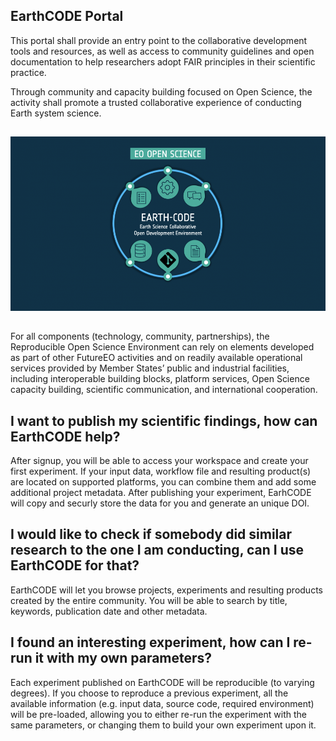 ## EarthCODE Portal <!--{as="esa-main-section"}-->
This portal shall provide an entry point to the collaborative
development tools and resources, as well as access to community
guidelines and open documentation to help researchers adopt FAIR
principles in their scientific practice.

Through community and capacity building focused on Open Science, the
activity shall promote a trusted collaborative experience of
conducting Earth system science.

## <!--{as="div" style="display: flex; width: 100%; justify-content: center"}-->
![Landing page image](earthcode.png) <!--{style="width: 100%; max-width: 50vw"}-->

## <!--{as="esa-main-section"}-->
For all components (technology, community, partnerships), the
Reproducible Open Science Environment can rely on elements developed
as part of other FutureEO activities and on readily available
operational services provided by Member States’ public and industrial
facilities, including interoperable building blocks, platform
services, Open Science capacity building, scientific communication,
and international cooperation.

## I want to publish my scientific findings, how can EarthCODE help? <!--{as="esa-main-section"}-->
After signup, you will be able to access your workspace and create
your first experiment. If your input data, workflow file and resulting
product(s) are located on supported platforms, you can combine them
and add some additional project metadata. After publishing your
experiment, EarhCODE will copy and securly store the data for you and
generate an unique DOI.

## I would like to check if somebody did similar research to the one I am conducting, can I use EarthCODE for that? <!--{as="esa-main-section"}-->
EarthCODE will let you browse projects, experiments and resulting
products created by the entire community. You will be able to search
by title, keywords, publication date and other
metadata.

## I found an interesting experiment, how can I re-run it with my own parameters? <!--{as="esa-main-section"}-->
Each experiment published on EarthCODE will be reproducible (to
varying degrees). If you choose to reproduce a previous experiment,
all the available information (e.g. input data, source code, required
environment) will be pre-loaded, allowing you to either re-run the
experiment with the same parameters, or changing them to build your
own experiment upon it.
